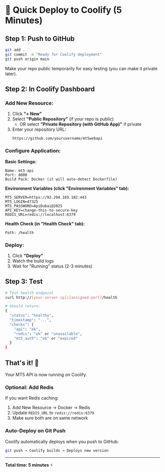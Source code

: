 # 🚀 Quick Deploy to Coolify (5 Minutes)

## Step 1: Push to GitHub

```bash
git add .
git commit -m "Ready for Coolify deployment"
git push origin main
```

Make your repo public temporarily for easy testing (you can make it private later).

## Step 2: In Coolify Dashboard

### Add New Resource:

1. Click **"+ New"**
2. Select **"Public Repository"** (if your repo is public)
   - OR select **"Private Repository (with GitHub App)"** if private
3. Enter your repository URL:
   ```
   https://github.com/yourusername/mt5webapi
   ```

### Configure Application:

**Basic Settings:**
```
Name: mt5-api
Port: 8000
Build Pack: Docker (it will auto-detect Dockerfile)
```

**Environment Variables (click "Environment Variables" tab):**
```
MT5_SERVER=https://92.204.169.182:443
MT5_LOGIN=47325
MT5_PASSWORD=ApiDubai@2025
API_KEY=change-this-to-secure-key
REDIS_URL=redis://localhost:6379
```

**Health Check (in "Health Check" tab):**
```
Path: /health
```

### Deploy:

1. Click **"Deploy"**
2. Watch the build logs
3. Wait for "Running" status (2-3 minutes)

## Step 3: Test

```bash
# Test health endpoint
curl http://[your-server-ip]:[assigned-port]/health

# Should return:
{
  "status": "healthy",
  "timestamp": "...",
  "checks": {
    "api": "ok",
    "redis": "ok" or "unavailable",
    "mt5_auth": "ok" or "expired"
  }
}
```

## That's it! 🎉

Your MT5 API is now running on Coolify.

### Optional: Add Redis

If you want Redis caching:
1. Add New Resource → Docker → Redis
2. Update `REDIS_URL` to `redis://redis:6379`
3. Make sure both are on same network

### Auto-Deploy on Git Push

Coolify automatically deploys when you push to GitHub:
```bash
git push → Coolify builds → Deploys new version
```

---

**Total time: 5 minutes** ⚡